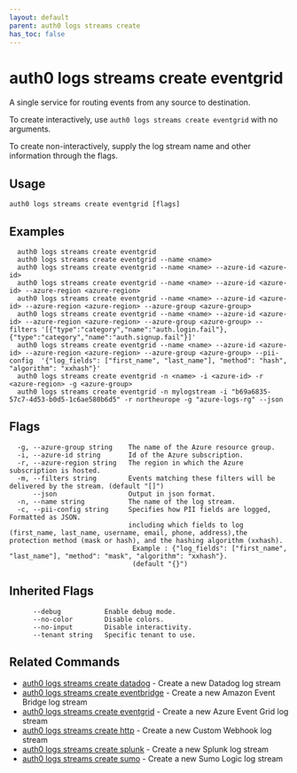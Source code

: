 ```yaml
---
layout: default
parent: auth0 logs streams create
has_toc: false
---
```

# auth0 logs streams create eventgrid

A single service for routing events from any source to destination.

To create interactively, use `auth0 logs streams create eventgrid` with no arguments.

To create non-interactively, supply the log stream name and other information through the flags.

## Usage
```
auth0 logs streams create eventgrid [flags]
```

## Examples

```
  auth0 logs streams create eventgrid
  auth0 logs streams create eventgrid --name <name>
  auth0 logs streams create eventgrid --name <name> --azure-id <azure-id> 
  auth0 logs streams create eventgrid --name <name> --azure-id <azure-id> --azure-region <azure-region>
  auth0 logs streams create eventgrid --name <name> --azure-id <azure-id> --azure-region <azure-region> --azure-group <azure-group>
  auth0 logs streams create eventgrid --name <name> --azure-id <azure-id> --azure-region <azure-region> --azure-group <azure-group> --filters '[{"type":"category","name":"auth.login.fail"},{"type":"category","name":"auth.signup.fail"}]'
  auth0 logs streams create eventgrid --name <name> --azure-id <azure-id> --azure-region <azure-region> --azure-group <azure-group> --pii-config  '{"log_fields": ["first_name", "last_name"], "method": "hash", "algorithm": "xxhash"}'
  auth0 logs streams create eventgrid -n <name> -i <azure-id> -r <azure-region> -g <azure-group>
  auth0 logs streams create eventgrid -n mylogstream -i "b69a6835-57c7-4d53-b0d5-1c6ae580b6d5" -r northeurope -g "azure-logs-rg" --json
```


## Flags

```
  -g, --azure-group string    The name of the Azure resource group.
  -i, --azure-id string       Id of the Azure subscription.
  -r, --azure-region string   The region in which the Azure subscription is hosted.
  -m, --filters string        Events matching these filters will be delivered by the stream. (default "[]")
      --json                  Output in json format.
  -n, --name string           The name of the log stream.
  -c, --pii-config string     Specifies how PII fields are logged, Formatted as JSON. 
                              including which fields to log (first_name, last_name, username, email, phone, address),the protection method (mask or hash), and the hashing algorithm (xxhash). 
                               Example : {"log_fields": ["first_name", "last_name"], "method": "mask", "algorithm": "xxhash"}. 
                               (default "{}")
```


## Inherited Flags

```
      --debug           Enable debug mode.
      --no-color        Disable colors.
      --no-input        Disable interactivity.
      --tenant string   Specific tenant to use.
```


## Related Commands

- [auth0 logs streams create datadog](auth0_logs_streams_create_datadog.md) - Create a new Datadog log stream
- [auth0 logs streams create eventbridge](auth0_logs_streams_create_eventbridge.md) - Create a new Amazon Event Bridge log stream
- [auth0 logs streams create eventgrid](auth0_logs_streams_create_eventgrid.md) - Create a new Azure Event Grid log stream
- [auth0 logs streams create http](auth0_logs_streams_create_http.md) - Create a new Custom Webhook log stream
- [auth0 logs streams create splunk](auth0_logs_streams_create_splunk.md) - Create a new Splunk log stream
- [auth0 logs streams create sumo](auth0_logs_streams_create_sumo.md) - Create a new Sumo Logic log stream


